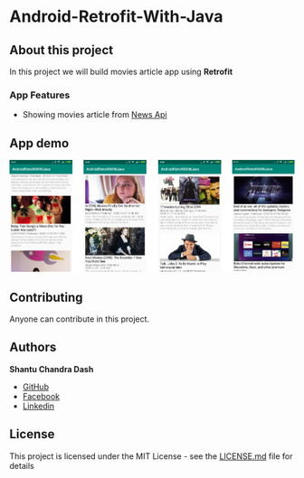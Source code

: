 # Android-Retrofit-With-Java

## About this project

In this project we will build movies article app using <B>Retrofit</B>

### App Features
* Showing movies article from [News Api](https://newsapi.org)

## App demo 
<img src="images/app_demo.png">

## Contributing

Anyone can contribute in this project.

## Authors

**Shantu Chandra Dash** 
* [GitHub](https://github.com/shantudas)
* [Facebook](https://www.facebook.com/shantudashbd)
* [Linkedin](https://www.linkedin.com/in/shantudashbd/)


## License

This project is licensed under the MIT License - see the [LICENSE.md](https://github.com/shantudas/Android-Architecture-Components-Java/blob/master/LICENSE) file for details
